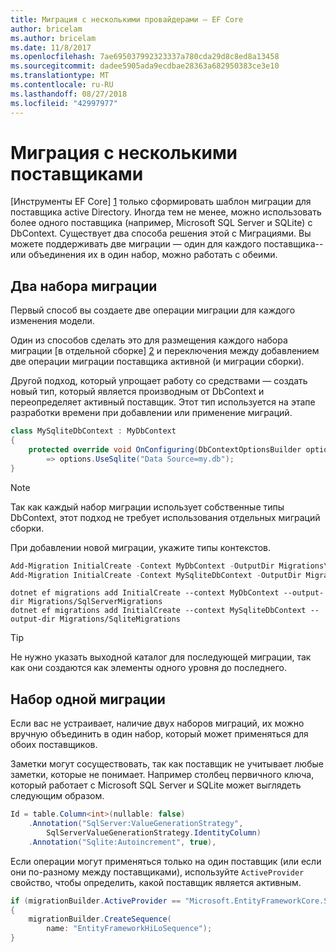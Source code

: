 ```yaml
---
title: Миграция с несколькими провайдерами — EF Core
author: bricelam
ms.author: bricelam
ms.date: 11/8/2017
ms.openlocfilehash: 7ae695037992323337a780cda29d8c8ed8a13458
ms.sourcegitcommit: dadee5905ada9ecdbae28363a682950383ce3e10
ms.translationtype: MT
ms.contentlocale: ru-RU
ms.lasthandoff: 08/27/2018
ms.locfileid: "42997977"
---
```

<a name="migrations-with-multiple-providers"></a>Миграция с несколькими поставщиками
==================================
[Инструменты EF Core] [ 1] только сформировать шаблон миграции для поставщика active Directory. Иногда тем не менее, можно использовать более одного поставщика (например, Microsoft SQL Server и SQLite) с DbContext. Существует два способа решения этой с Миграциями. Вы можете поддерживать две миграции — один для каждого поставщика--или объединения их в один набор, можно работать с обеими.

<a name="two-migration-sets"></a>Два набора миграции
------------------
Первый способ вы создаете две операции миграции для каждого изменения модели.

Один из способов сделать это для размещения каждого набора миграции [в отдельной сборке] [ 2] и переключения между добавлением две операции миграции поставщика активной (и миграции сборки).

Другой подход, который упрощает работу со средствами — создать новый тип, который является производным от DbContext и переопределяет активный поставщик. Этот тип используется на этапе разработки времени при добавлении или применение миграций.

``` csharp
class MySqliteDbContext : MyDbContext
{
    protected override void OnConfiguring(DbContextOptionsBuilder options)
        => options.UseSqlite("Data Source=my.db");
}
```

> [!NOTE]
> Так как каждый набор миграции использует собственные типы DbContext, этот подход не требует использования отдельных миграций сборки.

При добавлении новой миграции, укажите типы контекстов.

``` powershell
Add-Migration InitialCreate -Context MyDbContext -OutputDir Migrations\SqlServerMigrations
Add-Migration InitialCreate -Context MySqliteDbContext -OutputDir Migrations\SqliteMigrations
```
``` Console
dotnet ef migrations add InitialCreate --context MyDbContext --output-dir Migrations/SqlServerMigrations
dotnet ef migrations add InitialCreate --context MySqliteDbContext --output-dir Migrations/SqliteMigrations
```

> [!TIP]
> Не нужно указать выходной каталог для последующей миграции, так как они создаются как элементы одного уровня до последнего.

<a name="one-migration-set"></a>Набор одной миграции
-----------------
Если вас не устраивает, наличие двух наборов миграций, их можно вручную объединить в один набор, который может применяться для обоих поставщиков.

Заметки могут сосуществовать, так как поставщик не учитывает любые заметки, которые не понимает. Например столбец первичного ключа, который работает с Microsoft SQL Server и SQLite может выглядеть следующим образом.

``` csharp
Id = table.Column<int>(nullable: false)
    .Annotation("SqlServer:ValueGenerationStrategy",
        SqlServerValueGenerationStrategy.IdentityColumn)
    .Annotation("Sqlite:Autoincrement", true),
```

Если операции могут применяться только на один поставщик (или если они по-разному между поставщиками), используйте `ActiveProvider` свойство, чтобы определить, какой поставщик является активным.

``` csharp
if (migrationBuilder.ActiveProvider == "Microsoft.EntityFrameworkCore.SqlServer")
{
    migrationBuilder.CreateSequence(
        name: "EntityFrameworkHiLoSequence");
}
```


  [1]: ../../miscellaneous/cli/index.md
  [2]: projects.md

